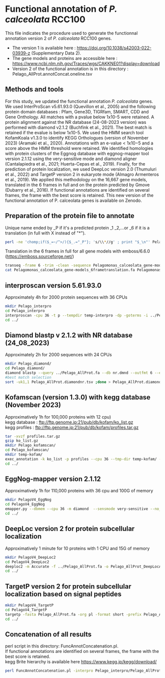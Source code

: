 # Functional annotation of *P. calceolata* RCC100  
This file indicates the procedure used to generate the functionnal annotation version 2 of *P. calceolata* RCC100 genes.  
- The version 1 is available here : https://doi.org/10.1038/s42003-022-03939-z (Supplementary Data 2).  
- The gene models and proteins are accessible here : https://www.ncbi.nlm.nih.gov/Traces/wgs/CAKKNE01?display=download
- Version 2 of the functional annotation is in this directory : Pelago_AllProt.annotConcat.oneline.tsv 

## Methods and tools  
For this study, we updated the functional annotation *P. calceolata* genes. We used InterProScan v5.61.93.0 (Quevillon et al., 2005) and the following protein domain databases : Pfam, Gene3D, TIGRfam, SMART, CDD and Gene Onthology. All matches with a pvalue below 1x10-5 were retained. A protein alignment against the NR database (24-08-2023 version) was performed with diamond v2.1.2 (Buchfink et al., 2021). The best match is retained if the evalue is below 1x10-5. We used the HMM search tool KofamKoala v1.3.0 to identify KEGG Orthologues (version of November 2023) (Aramaki et al., 2020). Annotations with an e-value < 1x10−5 and a score above the HMM threshold were retained.  We identified homologies with protein clusters of the Eggnog database with eggnog-mapper tool version 2.1.12 using the very-sensitive mode and diamond aligner (Cantalapiedra et al., 2021; Huerta-Cepas et al., 2019). Finally, for the prediction of protein localization, we used DeepLoc version 2.0 (Thumuluri et al., 2022) and TargetP version 2 in eukaryote mode (Almagro Armenteros et al., 2019). We applied this methodology on the 16,667 gene models, translated in the 6 frames in full and on the protein predicted by Gmove (Dubarry et al., 2016). If functional annotations are identified on several frames, the frame with the best score is retained. This new version of the functional annotation of P. calceolata genes is available on Zenodo.

## Preparation of the protein file to annotate
Unique name ended by _P if it's a predicted protein _1 _2,...or _6 if it is a translation (in full with X instead of "*").

```bash
perl -ne 'chomp;if($_=~/^>/){$_.="_P"}; 's/\\*//g' ; print "$_\n"' Pelagomonas_calceolata.pep.fa > Pelagomonas_calceolata.pep.rename.fa
```
Translation in the 6 frames in full for all gene models with emboss/6.6.0 (https://emboss.sourceforge.net/)
```bash
transeq -frame 6 -trim -clean -sequence Pelagomonas_calceolata_gene-models.fa -outseq Pelagomonas_calceolata_gene-models_6frametranslation.fa
cat Pelagomonas_calceolata_gene-models_6frametranslation.fa Pelagomonas_calceolata.pep.rename.fa > Pelago_AllProt.fa
```

## interproscan version 5.61.93.0 
Approximately 4h for 2000 protein sequences with 36 CPUs  

```bash
mkdir Pelago_interpro
cd Pelago_interpro
interproscan -cpu 36 -t p --tempdir temp-interpro -dp -goterms -i ../Pelago_AllProt.fa -f TSV -o Pelago_AllProt.interpro.tsv
cd ../
```


## Diamond blastp v 2.1.2 with NR database (24_08_2023)
Approximately 2h for 2000 sequences with 24 CPUs

```bash
mkdir Pelago_diamond/
cd Pelago_diamond/
diamond blastp --query ../Pelago_AllProt.fa --db nr.dmnd --outfmt 6 --evalue 0.00001 --unal 0 --out Pelago_AllProt.diamondnr.tsv --threads 12
#best match selection
sort -uk1,1 Pelago_AllProt.diamondnr.tsv ;done > Pelago_AllProt.diamondnr.bestmatch.tsv
```

## Kofamscan (version 1.3.0) with kegg database (November 2023) 
Approximatively 1h for 100,000 proteins with 12 cpu)  
kegg database : ftp://ftp.genome.jp:21/pub/db/kofam/ko_list.gz  
kegg profiles : ftp://ftp.genome.jp:21/pub/db/kofam/profiles.tar.gz  

```bash
tar -xvzf profiles.tar.gz
gzip ko_list.gz
mkdir Pelago_kofamscan/
cd Pelago_kofamscan/
mkdir temp-kofam/
exec_annotation -k ko_list -p profiles --cpu 36 --tmp-dir temp-kofam/ --e-value 0.00001 -o Pelago_AllProt.kofamscan.tsv ../Pelago_AllProt.fa
cd ../
```
## EggNog-mapper version 2.1.12
Approximatively 1h for 110,000 proteins with 36 cpu and 100G of memory  

```bash
mkdir PelagoV4_EggNog
cd PelagoV4_EggNog
emapper.py --dbmem --cpu 36 -m diamond  --sensmode very-sensitive --no_file_comments -i ../Pelago_AllProt.fa -o Pelago_AllProt_eggnog
cd ../
```

## DeepLoc version 2  for protein subcellular localization
Approximatively 1 minute for 10 proteins with 1 CPU and 15G of memory  

```bash
mkdir PelagoV4_DeepLoc2
cd PelagoV4_DeepLoc2
deeploc2 -m Accurate -f ../Pelago_AllProt.fa -o Pelago_AllProt_DeepLocAccurate.csv;done
cd ../
```
## TargetP version 2 for protein subcellular localization based on signal peptides

```bash
mkdir PelagoV4_TargetP
cd PelagoV4_TargetP
targetp -fasta Pelago_AllProt.fa -org pl -format short -prefix Pelago_AllProt -batch 1000
cd ../
```
## Concatenation of all results 
perl script in this directory: FuncAnnotConcatenation.pl.  
If functional annotations are identified on several frames, the frame with the best score is retained.  
kegg Brite hierarchy is available here https://www.kegg.jp/kegg/download/ 

```bash
perl FuncAnnotConcatenation.pl -interpro Pelago_interpro/Pelago_AllProt.interpro_full.tsv -nr Pelago_diamond/Pelago_AllProt.diamondnr.bestmatch.tsv -nrDB nr -kofam Pelago_kofamscan/Pelago_AllProt.kofamscan.tsv -eggnog Pelago_EggNog/Pelago_AllProt_eggnog.emapper.annotations -keggHierarchy KO_Network.keg -deeploc Pelago_DeepLoc2/Pelago_AllProt_DeepLocAccurate.csv -targetp Pelago_TargetP/Pelago_AllProt_summary.targetp2 -out Pelago_AllProt.annotConcat
```
